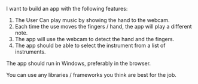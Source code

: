 I want to build an app with the following features:

1.  The User Can play music by showing the hand to the webcam.
2.  Each time the use moves the fingers / hand, the app will play a different note.
3.  The app will use the webcam to detect the hand and the fingers.
4.  The app should be able to select the instrument from a list of instruments.

The app should run in Windows, preferably in the browser.

You can use any libraries / frameworks you think are best for the job.